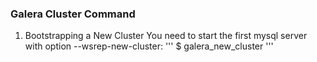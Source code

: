 ### Galera Cluster Command
1. Bootstrapping a New Cluster
You need to start the first mysql server with option --wsrep-new-cluster:
'''
$ galera_new_cluster
'''
